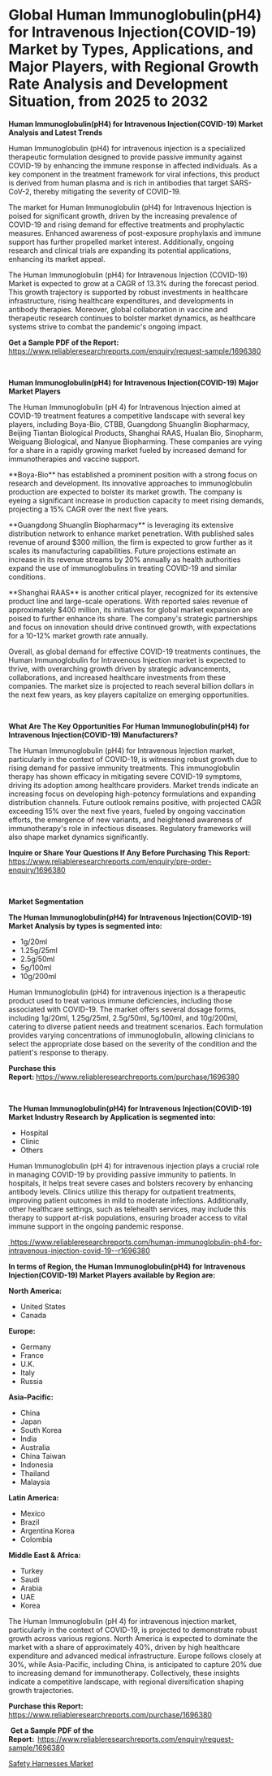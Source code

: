 <p><h1>Global Human Immunoglobulin(pH4) for Intravenous Injection(COVID-19) Market by Types, Applications, and Major Players, with Regional Growth Rate Analysis and Development Situation, from 2025 to 2032</h1></p><p><strong>Human Immunoglobulin(pH4) for Intravenous Injection(COVID-19) Market Analysis and Latest Trends</strong></p>
<p><p>Human Immunoglobulin (pH4) for intravenous injection is a specialized therapeutic formulation designed to provide passive immunity against COVID-19 by enhancing the immune response in affected individuals. As a key component in the treatment framework for viral infections, this product is derived from human plasma and is rich in antibodies that target SARS-CoV-2, thereby mitigating the severity of COVID-19.</p><p>The market for Human Immunoglobulin (pH4) for Intravenous Injection is poised for significant growth, driven by the increasing prevalence of COVID-19 and rising demand for effective treatments and prophylactic measures. Enhanced awareness of post-exposure prophylaxis and immune support has further propelled market interest. Additionally, ongoing research and clinical trials are expanding its potential applications, enhancing its market appeal.</p><p>The Human Immunoglobulin (pH4) for Intravenous Injection (COVID-19) Market is expected to grow at a CAGR of 13.3% during the forecast period. This growth trajectory is supported by robust investments in healthcare infrastructure, rising healthcare expenditures, and developments in antibody therapies. Moreover, global collaboration in vaccine and therapeutic research continues to bolster market dynamics, as healthcare systems strive to combat the pandemic's ongoing impact.</p></p>
<p><strong>Get a Sample PDF of the Report:&nbsp;</strong> <a href="https://www.reliableresearchreports.com/enquiry/request-sample/1696380?utm_campaign=2652&utm_medium=2&utm_source=Github&utm_content=ia&utm_term=27032025&utm_id=human-immunoglobulinph4-for-intravenous-injectioncovid-19">https://www.reliableresearchreports.com/enquiry/request-sample/1696380</a></p>
<p>&nbsp;</p>
<p><strong>Human Immunoglobulin(pH4) for Intravenous Injection(COVID-19) Major Market Players</strong></p>
<p><p>The Human Immunoglobulin (pH 4) for Intravenous Injection aimed at COVID-19 treatment features a competitive landscape with several key players, including Boya-Bio, CTBB, Guangdong Shuanglin Biopharmacy, Beijing Tiantan Biological Products, Shanghai RAAS, Hualan Bio, Sinopharm, Weiguang Biological, and Nanyue Biopharming. These companies are vying for a share in a rapidly growing market fueled by increased demand for immunotherapies and vaccine support.</p><p>**Boya-Bio** has established a prominent position with a strong focus on research and development. Its innovative approaches to immunoglobulin production are expected to bolster its market growth. The company is eyeing a significant increase in production capacity to meet rising demands, projecting a 15% CAGR over the next five years.</p><p>**Guangdong Shuanglin Biopharmacy** is leveraging its extensive distribution network to enhance market penetration. With published sales revenue of around $300 million, the firm is expected to grow further as it scales its manufacturing capabilities. Future projections estimate an increase in its revenue streams by 20% annually as health authorities expand the use of immunoglobulins in treating COVID-19 and similar conditions.</p><p>**Shanghai RAAS** is another critical player, recognized for its extensive product line and large-scale operations. With reported sales revenue of approximately $400 million, its initiatives for global market expansion are poised to further enhance its share. The company's strategic partnerships and focus on innovation should drive continued growth, with expectations for a 10-12% market growth rate annually.</p><p>Overall, as global demand for effective COVID-19 treatments continues, the Human Immunoglobulin for Intravenous Injection market is expected to thrive, with overarching growth driven by strategic advancements, collaborations, and increased healthcare investments from these companies. The market size is projected to reach several billion dollars in the next few years, as key players capitalize on emerging opportunities.</p></p>
<p>&nbsp;</p>
<p><strong>What Are The Key Opportunities For Human Immunoglobulin(pH4) for Intravenous Injection(COVID-19) Manufacturers?</strong></p>
<p><p>The Human Immunoglobulin (pH4) for Intravenous Injection market, particularly in the context of COVID-19, is witnessing robust growth due to rising demand for passive immunity treatments. This immunoglobulin therapy has shown efficacy in mitigating severe COVID-19 symptoms, driving its adoption among healthcare providers. Market trends indicate an increasing focus on developing high-potency formulations and expanding distribution channels. Future outlook remains positive, with projected CAGR exceeding 15% over the next five years, fueled by ongoing vaccination efforts, the emergence of new variants, and heightened awareness of immunotherapy's role in infectious diseases. Regulatory frameworks will also shape market dynamics significantly.</p></p>
<p><strong>Inquire or Share Your Questions If Any Before Purchasing This Report:</strong> <a href="https://www.reliableresearchreports.com/enquiry/pre-order-enquiry/1696380?utm_campaign=2652&utm_medium=2&utm_source=Github&utm_content=ia&utm_term=27032025&utm_id=human-immunoglobulinph4-for-intravenous-injectioncovid-19">https://www.reliableresearchreports.com/enquiry/pre-order-enquiry/1696380</a></p>
<p>&nbsp;</p>
<p><strong>Market Segmentation</strong></p>
<p><strong>The Human Immunoglobulin(pH4) for Intravenous Injection(COVID-19) Market Analysis by types is segmented into:</strong></p>
<p><ul><li>1g/20ml</li><li>1.25g/25ml</li><li>2.5g/50ml</li><li>5g/100ml</li><li>10g/200ml</li></ul></p>
<p><p>Human Immunoglobulin (pH4) for intravenous injection is a therapeutic product used to treat various immune deficiencies, including those associated with COVID-19. The market offers several dosage forms, including 1g/20ml, 1.25g/25ml, 2.5g/50ml, 5g/100ml, and 10g/200ml, catering to diverse patient needs and treatment scenarios. Each formulation provides varying concentrations of immunoglobulin, allowing clinicians to select the appropriate dose based on the severity of the condition and the patient's response to therapy.</p></p>
<p><strong>Purchase this Report:&nbsp;</strong><a href="https://www.reliableresearchreports.com/purchase/1696380?utm_campaign=2652&utm_medium=2&utm_source=Github&utm_content=ia&utm_term=27032025&utm_id=human-immunoglobulinph4-for-intravenous-injectioncovid-19">https://www.reliableresearchreports.com/purchase/1696380</a></p>
<p>&nbsp;</p>
<p><strong>The Human Immunoglobulin(pH4) for Intravenous Injection(COVID-19) Market Industry Research by Application is segmented into:</strong></p>
<p><ul><li>Hospital</li><li>Clinic</li><li>Others</li></ul></p>
<p><p>Human Immunoglobulin (pH 4) for intravenous injection plays a crucial role in managing COVID-19 by providing passive immunity to patients. In hospitals, it helps treat severe cases and bolsters recovery by enhancing antibody levels. Clinics utilize this therapy for outpatient treatments, improving patient outcomes in mild to moderate infections. Additionally, other healthcare settings, such as telehealth services, may include this therapy to support at-risk populations, ensuring broader access to vital immune support in the ongoing pandemic response.</p></p>
<p><a href="https://www.reliableresearchreports.com/human-immunoglobulin-ph4-for-intravenous-injection-covid-19--r1696380?utm_campaign=2652&utm_medium=2&utm_source=Github&utm_content=ia&utm_term=27032025&utm_id=human-immunoglobulinph4-for-intravenous-injectioncovid-19">&nbsp;https://www.reliableresearchreports.com/human-immunoglobulin-ph4-for-intravenous-injection-covid-19--r1696380</a></p>
<p><strong>In terms of Region, the Human Immunoglobulin(pH4) for Intravenous Injection(COVID-19) Market Players available by Region are:</strong></p>
<p>
    <p> <strong> North America: </strong>
        <ul>
            <li>United States</li>
            <li>Canada</li>
        </ul>
        </p> 
    <p> <strong> Europe: </strong>
        <ul>
            <li>Germany</li>
            <li>France</li>
            <li>U.K.</li>
            <li>Italy</li>
            <li>Russia</li>
        </ul>
        </p> 
    <p> <strong> Asia-Pacific: </strong>
        <ul>
            <li>China</li>
            <li>Japan</li>
            <li>South Korea</li>
            <li>India</li>
            <li>Australia</li>
            <li>China Taiwan</li>
            <li>Indonesia</li>
            <li>Thailand</li>
            <li>Malaysia</li>
        </ul>
        </p> 
    <p> <strong> Latin America: </strong>
        <ul>
            <li>Mexico</li>
            <li>Brazil</li>
            <li>Argentina Korea</li>
            <li>Colombia</li>
        </ul>
        </p> 
    <p> <strong> Middle East & Africa: </strong>
        <ul>
            <li>Turkey</li>
            <li>Saudi</li>
            <li>Arabia</li>
            <li>UAE</li>
            <li>Korea</li>
        </ul>
    </p>
    </p>
<p><p>The Human Immunoglobulin (pH 4) for intravenous injection market, particularly in the context of COVID-19, is projected to demonstrate robust growth across various regions. North America is expected to dominate the market with a share of approximately 40%, driven by high healthcare expenditure and advanced medical infrastructure. Europe follows closely at 30%, while Asia-Pacific, including China, is anticipated to capture 20% due to increasing demand for immunotherapy. Collectively, these insights indicate a competitive landscape, with regional diversification shaping growth trajectories.</p></p>
<p><strong>Purchase this Report: </strong><a href="https://www.reliableresearchreports.com/purchase/1696380?utm_campaign=2652&utm_medium=2&utm_source=Github&utm_content=ia&utm_term=27032025&utm_id=human-immunoglobulinph4-for-intravenous-injectioncovid-19">https://www.reliableresearchreports.com/purchase/1696380</a></p>
<p>&nbsp;<strong>Get a Sample PDF of the Report:&nbsp;&nbsp;</strong><a href="https://www.reliableresearchreports.com/enquiry/request-sample/1696380?utm_campaign=2652&utm_medium=2&utm_source=Github&utm_content=ia&utm_term=27032025&utm_id=human-immunoglobulinph4-for-intravenous-injectioncovid-19">https://www.reliableresearchreports.com/enquiry/request-sample/1696380</a></p>
<p><strong></strong></p>
<p><p><a href="https://github.com/sherikacas30/Market-Research-Report-List-1/blob/main/safety-harnesses-market.md?utm_campaign=2652&utm_medium=2&utm_source=Github&utm_content=ia&utm_term=27032025&utm_id=human-immunoglobulinph4-for-intravenous-injectioncovid-19">Safety Harnesses Market</a></p></p>